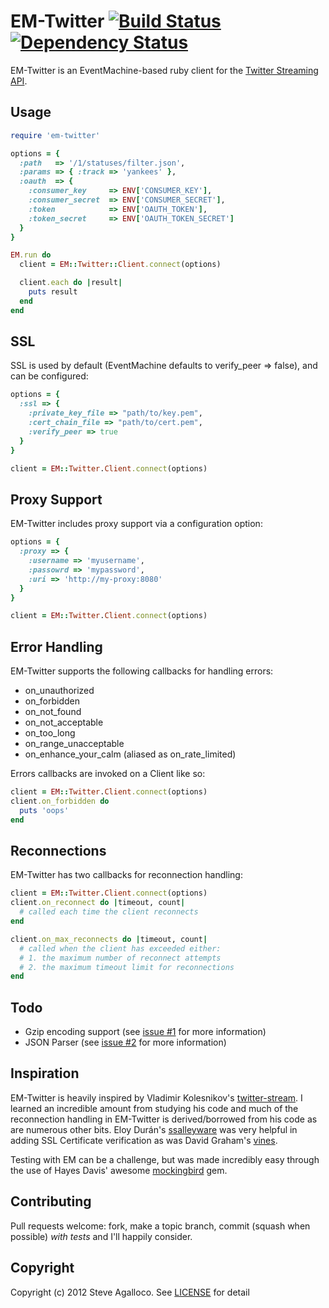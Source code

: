 # EM-Twitter [![Build Status](https://secure.travis-ci.org/spagalloco/em-twitter.png?branch=master)][travis] [![Dependency Status](https://gemnasium.com/spagalloco/em-twitter.png?travis)][gemnasium]
EM-Twitter is an EventMachine-based ruby client for the [Twitter Streaming API](https://dev.twitter.com/docs/streaming-api).

[travis]: http://travis-ci.org/spagalloco/em-twitter
[gemnasium]: https://gemnasium.com/spagalloco/em-twitter

## Usage

```ruby
require 'em-twitter'

options = {
  :path   => '/1/statuses/filter.json',
  :params => { :track => 'yankees' },
  :oauth  => {
    :consumer_key     => ENV['CONSUMER_KEY'],
    :consumer_secret  => ENV['CONSUMER_SECRET'],
    :token            => ENV['OAUTH_TOKEN'],
    :token_secret     => ENV['OAUTH_TOKEN_SECRET']
  }
}

EM.run do
  client = EM::Twitter::Client.connect(options)

  client.each do |result|
    puts result
  end
end
```

## SSL

SSL is used by default (EventMachine defaults to verify_peer => false), and can be configured:

```ruby
options = {
  :ssl => {
    :private_key_file => "path/to/key.pem",
    :cert_chain_file => "path/to/cert.pem",
    :verify_peer => true
  }
}

client = EM::Twitter.Client.connect(options)
```

## Proxy Support

EM-Twitter includes proxy support via a configuration option:

```ruby
options = {
  :proxy => {
    :username => 'myusername',
    :passowrd => 'mypassword',
    :uri => 'http://my-proxy:8080'
  }
}

client = EM::Twitter.Client.connect(options)
```

## Error Handling

EM-Twitter supports the following callbacks for handling errors:

* on_unauthorized
* on_forbidden
* on_not_found
* on_not_acceptable
* on_too_long
* on_range_unacceptable
* on_enhance_your_calm (aliased as on_rate_limited)

Errors callbacks are invoked on a Client like so:

```ruby
client = EM::Twitter.Client.connect(options)
client.on_forbidden do
  puts 'oops'
end
```

## Reconnections

EM-Twitter has two callbacks for reconnection handling:

```ruby
client = EM::Twitter.Client.connect(options)
client.on_reconnect do |timeout, count|
  # called each time the client reconnects
end

client.on_max_reconnects do |timeout, count|
  # called when the client has exceeded either:
  # 1. the maximum number of reconnect attempts
  # 2. the maximum timeout limit for reconnections
end
```

## Todo

* Gzip encoding support (see [issue #1](https://github.com/spagalloco/em-twitter/issues/1) for more information)
* JSON Parser (see [issue #2](https://github.com/spagalloco/em-twitter/issues/2) for more information)

## Inspiration

EM-Twitter is heavily inspired by Vladimir Kolesnikov's [twitter-stream](https://github.com/voloko/twitter-stream).  I learned an incredible amount from studying his code and much of the reconnection handling in EM-Twitter is derived/borrowed from his code as are numerous other bits.  Eloy Durán's [ssalleyware](https://github.com/alloy/ssalleyware) was very helpful in adding SSL Certificate verification as was David Graham's [vines](https://github.com/negativecode/vines).

Testing with EM can be a challenge, but was made incredibly easy through the use of Hayes Davis' awesome [mockingbird](https://github.com/hayesdavis/mockingbird) gem.

## Contributing

Pull requests welcome: fork, make a topic branch, commit (squash when possible) *with tests* and I'll happily consider.

## Copyright

Copyright (c) 2012 Steve Agalloco. See [LICENSE](https://github.com/spagalloco/em-twitter/blob/master/LICENSE.md) for detail
